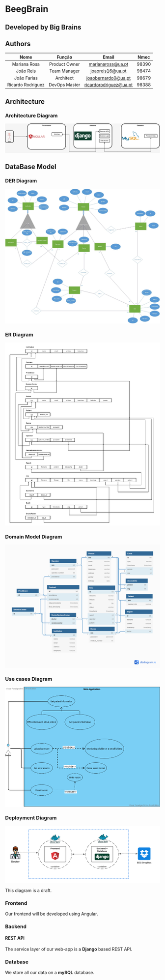 # BeegBrain
## Developed by Big Brains

## Authors

| Nome | Função | Email | Nmec |
| :---: | :---: | :---: | :---: |
| Mariana Rosa | Product Owner | marianarosa@ua.pt | 98390 |
| João Reis | Team Manager | joaoreis16@ua.pt | 98474 |
| João Farias | Architect | joaobernardo0@ua.pt | 98679 |
| Ricardo Rodriguez | DevOps Master | ricardorodriguez@ua.pt | 98388 |


## Architecture

### Architecture Diagram

![architecture](schemas/architecture.png)

## DataBase Model

### DER Diagram

![Der](schemas/DER.jpg)

### ER Diagram
![ER](schemas/ER.png)

### Domain Model Diagram
![DomainModel](schemas/Domain_Model.png)

### Use cases Diagram 
![UseCases](schemas/beeg_brain_use_cases.png)

### Deployment Diagram 
![UseCases](schemas/deployment_diagram.png)

This diagram is a draft.
### Frontend

Our frontend will be developed using Angular.

### Backend

#### REST API

The service layer of our web-app is a **Django** based REST API.

### Database

We store all our data on a **mySQL** database.
